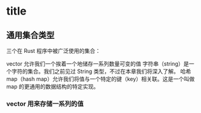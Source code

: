 # title

## 通用集合类型

三个在 Rust 程序中被广泛使用的集合：

vector 允许我们一个挨着一个地储存一系列数量可变的值
字符串（string）是一个字符的集合。我们之前见过 String 类型，不过在本章我们将深入了解。
哈希 map（hash map）允许我们将值与一个特定的键（key）相关联。这是一个叫做 map 的更通用的数据结构的特定实现。

### vector 用来存储一系列的值
